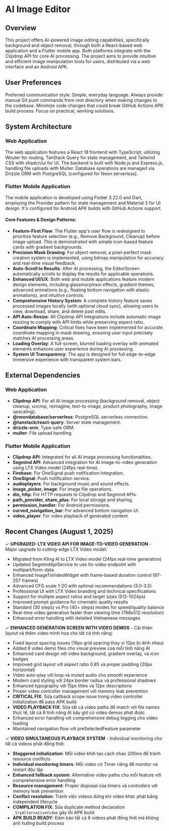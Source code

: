 # AI Image Editor

## Overview
This project offers AI-powered image editing capabilities, specifically background and object removal, through both a React-based web application and a Flutter mobile app. Both platforms integrate with the Clipdrop API for core AI processing. The project aims to provide intuitive and efficient image manipulation tools for users, distributed via a web interface and an Android APK.

## User Preferences
Preferred communication style: Simple, everyday language.
Always provide manual Git push commands from root directory when making changes to the codebase.
Minimize code changes that could break GitHub Actions APK build process.
Focus on practical, working solutions.

## System Architecture

### Web Application
The web application features a React 18 frontend with TypeScript, utilizing Wouter for routing, TanStack Query for state management, and Tailwind CSS with shadcn/ui for UI. The backend is built with Node.js and Express.js, handling file uploads with Multer. Database operations are managed via Drizzle ORM with PostgreSQL (configured for Neon serverless).

### Flutter Mobile Application
The mobile application is developed using Flutter 3.22.0 and Dart, employing the Provider pattern for state management and Material 3 for UI design. It's configured for Android APK builds with GitHub Actions support.

#### Core Features & Design Patterns:
- **Feature-First Flow**: The Flutter app's user flow is redesigned to prioritize feature selection (e.g., Remove Background, Cleanup) before image upload. This is demonstrated with simple icon-based feature cards with gradient backgrounds.
- **Precision Mask Drawing**: For object removal, a pixel-perfect mask creation system is implemented, using bitmap manipulation for accuracy and real-time visual feedback.
- **Auto-Scroll to Results**: After AI processing, the EditorScreen automatically scrolls to display the results for applicable operations.
- **Enhanced UI/UX**: Both web and mobile applications feature modern design elements, including glassmorphism effects, gradient themes, advanced animations (e.g., floating bottom navigation with elastic animations), and intuitive controls.
- **Comprehensive History System**: A complete history feature saves processed images locally (with optional cloud sync), allowing users to view, download, share, and delete past edits.
- **API Auto-Resize**: All Clipdrop API integrations include automatic image resizing to comply with API limits while preserving aspect ratio.
- **Coordinate Mapping**: Critical fixes have been implemented for accurate coordinate mapping in mask drawing, ensuring user input precisely matches AI processing areas.
- **Loading Overlay**: A full-screen, blurred loading overlay with animated elements enhances user experience during AI processing.
- **System UI Transparency**: The app is designed for full edge-to-edge immersive experience with transparent system bars.

## External Dependencies

### Web Application
- **Clipdrop API**: For all AI image processing (background removal, object cleanup, uncrop, reimagine, text-to-image, product photography, image upscaling).
- **@neondatabase/serverless**: PostgreSQL serverless connection.
- **@tanstack/react-query**: Server state management.
- **drizzle-orm**: Type-safe ORM.
- **multer**: File upload handling.

### Flutter Mobile Application
- **Clipdrop API**: Integrated for all AI image processing functionalities.
- **Segmind API**: Advanced integration for AI image-to-video generation using LTX Video model (24fps real-time).
- **Firebase**: For OneSignal push notification integration.
- **OneSignal**: Push notification service.
- **audioplayers**: For background music and sound effects.
- **image_picker, image**: For image file operations.
- **dio, http**: For HTTP requests to Clipdrop and Segmind APIs.
- **path_provider, share_plus**: For local storage and sharing.
- **permission_handler**: For Android permissions.
- **curved_navigation_bar**: For advanced bottom navigation UI.
- **video_player**: For video playback of generated content.

## Recent Changes (August 1, 2025)

✓ **UPGRADED: LTX VIDEO API FOR IMAGE-TO-VIDEO GENERATION** - Major upgrade to cutting-edge LTX Video model:
  - Migrated from Kling AI to LTX Video model (24fps real-time generation)
  - Updated SegmindApiService to use ltx-video endpoint with multipart/form-data
  - Enhanced ImageToVideoWidget with frame-based duration control (97-257 frames)
  - Advanced CFG scale 1-20 with optimal recommendations (3.0-3.5)
  - Professional UI with LTX Video branding and technical specifications
  - Support for multiple aspect ratios and target sizes (512-1024px)
  - Improved prompt guidance for cinematic quality results
  - Standard (30 steps) vs Pro (40+ steps) modes for speed/quality balance
  - Real-time video generation faster than viewing time (768x512 resolution)
  - Enhanced error handling with detailed Vietnamese messages

✓ **ENHANCED GENERATION SCREEN WITH VIDEO DEMOS** - Cải thiện layout và thêm video minh họa cho tất cả tính năng:
  - Fixed layout spacing issues (16px grid spacing thay vì 12px bị dính nhau)
  - Added 8 video demo files cho visual preview của mỗi tính năng AI
  - Enhanced card design với video background, gradient overlay, và icon badges
  - Improved grid layout với aspect ratio 0.85 và proper padding (20px horizontal)
  - Video auto-play với loop và muted audio cho smooth experience
  - Modern card styling với 24px border radius và professional shadows
  - Enhanced typography với 15px titles và 12px descriptions
  - Proper video controller management với memory leak prevention
  - **CRITICAL FIX**: Sửa callback scope issue trong video controller initialization để pass APK build
  - **VIDEO PLAYBACK FIX**: Sửa tất cả video paths để match với file names thực tế, tất cả 8 tính năng AI bây giờ có video demos phát được
  - Enhanced error handling với comprehensive debug logging cho video loading
  - Maintained navigation flow với preSelectedFeature parameter

✓ **VIDEO SIMULTANEOUS PLAYBACK SYSTEM** - Individual monitoring cho tất cả videos phát đồng thời:
  - **Staggered initialization**: Mỗi video khởi tạo cách nhau 200ms để tránh resource conflicts
  - **Individual monitoring timers**: Mỗi video có Timer riêng để monitor và restart độc lập
  - **Enhanced fallback system**: Alternative video paths cho mỗi feature với comprehensive error handling
  - **Resource management**: Proper disposal của timers và controllers với memory leak prevention
  - **Conflict resolution**: Tránh việc videos dừng khi video khác phát bằng independent lifecycle
  - **COMPILATION FIX**: Sửa duplicate method declaration `_tryAlternativeVideo` gây lỗi APK build
  - **APK BUILD READY**: Đảm bảo tất cả 8 videos phát đồng thời mà không ảnh hưởng build process